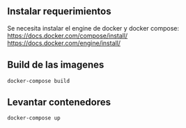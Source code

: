 ## Instalar requerimientos
Se necesita instalar el engine de docker y docker compose:
https://docs.docker.com/compose/install/
https://docs.docker.com/engine/install/

## Build de las imagenes

```
docker-compose build
```

## Levantar contenedores

```
docker-compose up
```


